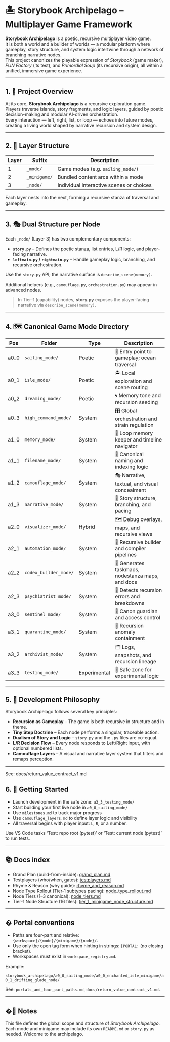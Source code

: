 ﻿<!-- Save to: storybook_archipelago/README.md -->

# 🏝️ Storybook Archipelago – Multiplayer Game Framework

**Storybook Archipelago** is a poetic, recursive multiplayer video game.  
It is both a world and a builder of worlds — a modular platform where gameplay, story structure, and system logic intertwine through a network of branching narrative nodes.  
This project canonizes the playable expression of *Storybook* (game maker), *FUN Factory* (its test), and *Primordial Soup* (its recursive origin), all within a unified, immersive game experience.

---

## 1. 🌊 Project Overview

At its core, **Storybook Archipelago** is a recursive exploration game.  
Players traverse islands, story fragments, and logic layers, guided by poetic decision-making and modular AI-driven orchestration.  
Every interaction — left, right, list, or loop — echoes into future modes, creating a living world shaped by narrative recursion and system design.

---

## 2. 🧱 Layer Structure

| Layer | Suffix       | Description                              |
|-------|--------------|------------------------------------------|
| 1     | `_mode/`     | Game modes (e.g. `sailing_mode/`)        |
| 2     | `_minigame/` | Bundled content arcs within a mode       |
| 3     | `_node/`     | Individual interactive scenes or choices |

Each layer nests into the next, forming a recursive stanza of traversal and gameplay.

---

## 3. 🎭 Dual Structure per Node

Each `_node/` (Layer 3) has two complementary components:

- **`story.py`** – Defines the poetic stanza, list entries, L/R logic, and player-facing narrative.
- **`leftmain.py` / `rightmain.py`** – Handle gameplay logic, branching, and recursive orchestration.

Use the `story.py` API; the narrative surface is `describe_scene(memory)`.

Additional helpers (e.g., `camouflage.py`, `orchestration.py`) may appear in advanced nodes.

> In Tier‑1 (capability) nodes, **story.py** exposes the player‑facing narrative via `describe_scene(memory)`.

---

## 4. 🗺️ Canonical Game Mode Directory

| Pos   | Folder                 | Type         | Description                                      |
|-------|------------------------|--------------|--------------------------------------------------|
| a0_0  | `sailing_mode/`        | Poetic       | 🚢 Entry point to gameplay; ocean traversal      |
| a0_1  | `isle_mode/`           | Poetic       | 🏝️ Local exploration and scene routing           |
| a0_2  | `dreaming_mode/`       | Poetic       | 🌀 Memory tone and recursion seeding             |
| a0_3  | `high_command_mode/`   | System       | 🎛️ Global orchestration and strain regulation    |
| a1_0  | `memory_mode/`         | System       | 🧠 Loop memory keeper and timeline navigator     |
| a1_1  | `filename_mode/`       | System       | 🔖 Canonical naming and indexing logic           |
| a1_2  | `camouflage_mode/`     | System       | 🎭 Narrative, textual, and visual concealment    |
| a1_3  | `narrative_mode/`      | System       | 📖 Story structure, branching, and pacing        |
| a2_0  | `visualizer_mode/`     | Hybrid       | 🗺️ Debug overlays, maps, and recursive views     |
| a2_1  | `automation_mode/`     | System       | 🧰 Recursive builder and compiler pipelines      |
| a2_2  | `codex_builder_mode/`  | System       | 📘 Generates taskmaps, nodestanza maps, and docs |
| a2_3  | `psychiatrist_mode/`   | System       | 🧪 Detects recursion errors and breakdowns       |
| a3_0  | `sentinel_mode/`       | System       | 🧱 Canon guardian and access control             |
| a3_1  | `quarantine_mode/`     | System       | 🚨 Recursion anomaly containment                 |
| a3_2  | `archivist_mode/`      | System       | 🗂️ Logs, snapshots, and recursion lineage        |
| a3_3  | `testing_mode/`        | Experimental | 🧪 Safe zone for experimental logic              |

---

## 5. 🧬 Development Philosophy

Storybook Archipelago follows several key principles:

- **Recursion as Gameplay** – The game is both recursive in structure and in theme.
- **Tiny Step Doctrine** – Each node performs a singular, traceable action.
- **Dualism of Story and Logic** – `story.py` and the `.py` files are co-equal.
- **L/R Decision Flow** – Every node responds to Left/Right input, with optional numbered lists.
- **Camouflage Layers** – A visual and narrative layer system that filters and remaps perception.

---

See: docs/return_value_contract_v1.md

## 6. 🚀 Getting Started

- Launch development in the safe zone: `a3_3_testing_mode/`
- Start building your first live node in `a0_0_sailing_mode/`
- Use `milestones.md` to track major progress
- Use `camouflage_layers.md` to define layer logic and visibility
- All traversal begins with player input: `L`, `R`, or a number.

Use VS Code tasks ‘Test: repo root (pytest)’ or ‘Test: current node (pytest)’ to run tests.

---

## 📚 Docs index

- Grand Plan (build-from-inside): [grand_plan.md](grand_plan.md)
- Testplayers (who/when, gates): [testplayers.md](testplayers.md)
- Rhyme & Reason (why guide): [rhyme_and_reason.md](rhyme_and_reason.md)
- Node Type Rollout (Tier‑1 subtypes pacing): [node_type_rollout.md](node_type_rollout.md)
- Node Tiers (1–3 canonical): [node_tiers.md](node_tiers.md)
- Tier‑1 Node Structure (16 files): [tier_1_minigame_node_structure.md](tier_1_minigame_node_structure.md)

---

## � Portal conventions

- Paths are four-part and relative: `{workspace}/{mode}/{minigame}/{node}/`.
- Use only the open tag form when hinting in strings: `[PORTAL:` (no closing bracket).
- Workspaces must exist in `workspace_registry.md`.

Example:

`storybook_archipelago/a0_0_sailing_mode/a0_0_enchanted_isle_minigame/a0_1_drifting_glade_node/`

See: `portals_and_four_part_paths.md`, `docs/return_value_contract_v1.md`.

---

## �📝 Notes

This file defines the global scope and structure of *Storybook Archipelago*.  
Each mode and minigame may include its own `README.md` or `story.py` as needed.
Welcome to the archipelago.
